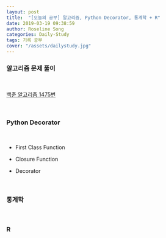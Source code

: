 ```yaml
---
layout: post
title:  "[오늘의 공부] 알고리즘, Python Decorator, 통계학 + R"
date: 2019-03-19 09:38:59
author: Roseline Song
categories: Daily-Study
tags: 기록 공부
cover: "/assets/dailystudy.jpg"
---
```


### 알고리즘 문제 풀이

<br>

[백준 알고리즘 1475번](https://roseline124.github.io/algorithm/2019/03/19/Algorithm-190319.html)


<br>


### Python Decorator

<br>

- First Class Function

- Closure Function

- Decorator


<br>

### 통계학 

<br>

### R
